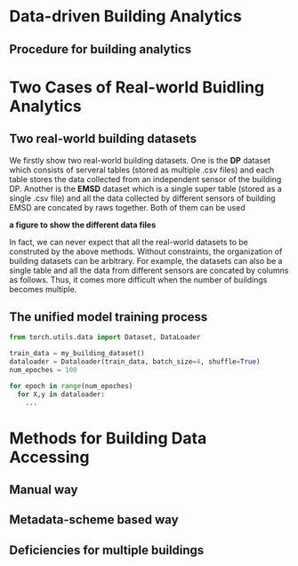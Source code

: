 # Data-driven Building Analytics
## Procedure for building analytics

# Two Cases of Real-world Buidling Analytics
## Two real-world building datasets
We firstly show two real-world building datasets. One is the **DP** dataset which consists of serveral tables (stored as multiple .csv files) and each table stores the data collected from an independent sensor of the building DP. Another is the **EMSD** dataset which is a single super table (stored as a single .csv file) and all the data collected by different sensors of building EMSD are concated by raws together. Both of them can be used 

**a figure to show the different data files**

In fact, we can never expect that all the real-world datasets to be construted by the above methods. Without constraints, the organization of building datasets can be arbitrary. For example, the datasets can also be a single table and all the data from different sensors are concated by columns as follows. Thus, it comes more difficult when the number of buildings becomes multiple.

## The unified model training process
```python
from torch.utils.data import Dataset, DataLoader

train_data = my_building_dataset()
dataloader = Dataloader(train_data, batch_size=4, shuffle=True)
num_epoches = 100

for epoch in range(num_epoches)
  for X,y in dataloader:
    ...
```

# Methods for Building Data Accessing
## Manual way

## Metadata-scheme based way

## Deficiencies for multiple buildings
